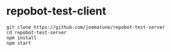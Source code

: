 # repobot-test-client

```
git clone https://github.com/joematune/repobot-test-server
cd repobot-test-server
npm install
npm start
```
